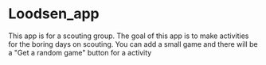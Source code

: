 # Loodsen_app
This app is for a scouting group. The goal of this app is to make activities for the boring days on scouting. You can add a small game and there will be a "Get a random game" button for a activity
